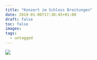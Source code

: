 ```yaml
---
title: "Konzert im Schloss Breitungen"
date: 2019-01-06T17:30:45+01:00
draft: false
toc: false
images:
tags: 
  - untagged
---
```


![](/images/2013-breitungen.jpg)
